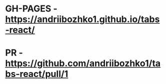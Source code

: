 #  GH-PAGES - https://andriibozhko1.github.io/tabs-react/
# PR - https://github.com/andriibozhko1/tabs-react/pull/1

